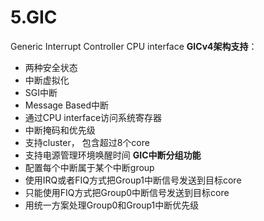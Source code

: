 # 5.GIC
Generic Interrupt Controller CPU interface
**GICv4架构支持**：
* 两种安全状态
* 中断虚拟化
* SGI中断
* Message Based中断
* 通过CPU interface访问系统寄存器
* 中断掩码和优先级
* 支持cluster， 包含超过8个core
* 支持电源管理环境唤醒时间
**GIC中断分组功能**
* 配置每个中断属于某个中断group
* 使用IRQ或者FIQ方式把Group1中断信号发送到目标core
* 只能使用FIQ方式把Group0中断信号发送到目标core
* 用统一方案处理Group0和Group1中断优先级

